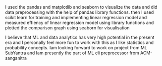 I used the pandas and matplotlib and seaborn to visualize the data and did data preprocessing with the help of pandas library functions.
 then I used scikit learn for training and implementing linear regression model and measured effiency of linear regression model using library functions and plotted the comparison graph using seaborn for visualisation

I believe that ML and data analytics has very high potential in the present era and I personally feel more fun to work with this as I like statistics and probability concepts.
 Iam looking forward to work on project from ML SubYantra and Iam presently the part of ML cli preprocessor from ACM-sanganitra 
